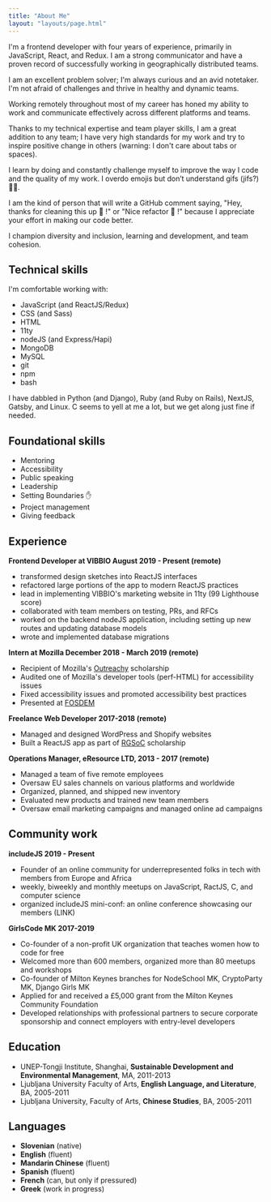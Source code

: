 ```yaml
---
title: "About Me"
layout: "layouts/page.html"
---
```


I'm a frontend developer with four years of experience, primarily in JavaScript, React, and Redux. I am a strong communicator and have a proven record of successfully working in geographically distributed teams.

I am an excellent problem solver; I'm always curious and an avid notetaker. I'm not afraid of challenges and thrive in healthy and dynamic teams.

Working remotely throughout most of my career has honed my ability to work and communicate effectively across different platforms and teams.

Thanks to my technical expertise and team player skills, I am a great addition to any team; I have very high standards for my work and try to inspire positive change in others (warning: I don't care about tabs or spaces).

I learn by doing and constantly challenge myself to improve the way I code and the quality of my work. I overdo emojis but don’t understand gifs (jifs?) 🤷‍♀️.

I am the kind of person that will write a GitHub comment saying, "Hey, thanks for cleaning this up 🧹 !" or "Nice refactor 💪 !" because I appreciate your effort in making our code better.

I champion diversity and inclusion, learning and development, and team cohesion.

## Technical skills
I'm comfortable working with:
- JavaScript (and ReactJS/Redux)
- CSS (and Sass)
- HTML
- 11ty
- nodeJS (and Express/Hapi)
- MongoDB
- MySQL
- git
- npm
- bash

I have dabbled in Python (and Django), Ruby (and Ruby on Rails), NextJS, Gatsby, and Linux. C seems to yell at me a lot, but we get along just fine if needed.

## Foundational skills
- Mentoring
- Accessibility
- Public speaking
- Leadership
- Setting Boundaries ✋
- Project management
- Giving feedback

## Experience

**Frontend Developer at VIBBIO August 2019 - Present (remote)**
- transformed design sketches into ReactJS interfaces
- refactored large portions of the app to modern ReactJS practices
- lead in implementing VIBBIO's marketing website in 11ty (99 Lighthouse score)
- collaborated with team members on testing, PRs, and RFCs
- worked on the backend nodeJS application, including setting up new routes and updating database models
- wrote and implemented database migrations

**Intern at Mozilla December 2018 - March 2019 (remote)**
- Recipient of Mozilla's [Outreachy](https://www.outreachy.org/) scholarship
- Audited one of Mozilla's developer tools (perf-HTML) for accessibility issues
- Fixed accessibility issues and promoted accessibility best practices
- Presented at [FOSDEM](https://archive.fosdem.org/2019/schedule/event/when_perf_html_met_a11y/)

**Freelance Web Developer 2017-2018 (remote)**
- Managed and designed WordPress and Shopify websites
- Built a ReactJS app as part of [RGSoC](https://railsgirlssummerofcode.org/) scholarship

**Operations Manager, eResource LTD, 2013 - 2017 (remote)**
- Managed a team of five remote employees
- Oversaw EU sales channels on various platforms and worldwide
- Organized, planned, and shipped new inventory
- Evaluated new products and trained new team members
- Oversaw email marketing campaigns and managed online ad campaigns

## Community work

**includeJS 2019 - Present**
- Founder of an online community for underrepresented folks in tech with members from Europe and Africa
- weekly, biweekly and monthly meetups on JavaScript, RactJS, C, and computer science
- organized includeJS mini-conf: an online conference showcasing our members (LINK)

**GirlsCode MK 2017-2019**
- Co-founder of a non-profit UK organization that teaches women how to code for free
- Welcomed more than 600 members, organized more than 80 meetups and workshops
- Co-founder of Milton Keynes branches for NodeSchool MK, CryptoParty MK, Django Girls MK
- Applied for and received a £5,000 grant from the Milton Keynes Community Foundation
- Developed relationships with professional partners to secure corporate sponsorship and connect employers with entry-level developers


## Education
- UNEP-Tongji Institute, Shanghai, **Sustainable Development and Environmental Management**, MA, 2011-2013
- Ljubljana University Faculty of Arts, **English Language, and Literature**, BA, 2005-2011
- Ljubljana University, Faculty of Arts, **Chinese Studies**, BA, 2005-2011

## Languages
- **Slovenian** (native)
- **English** (fluent)
- **Mandarin Chinese** (fluent)
- **Spanish** (fluent)
- **French** (can, but only if pressured)
- **Greek** (work in progress)
